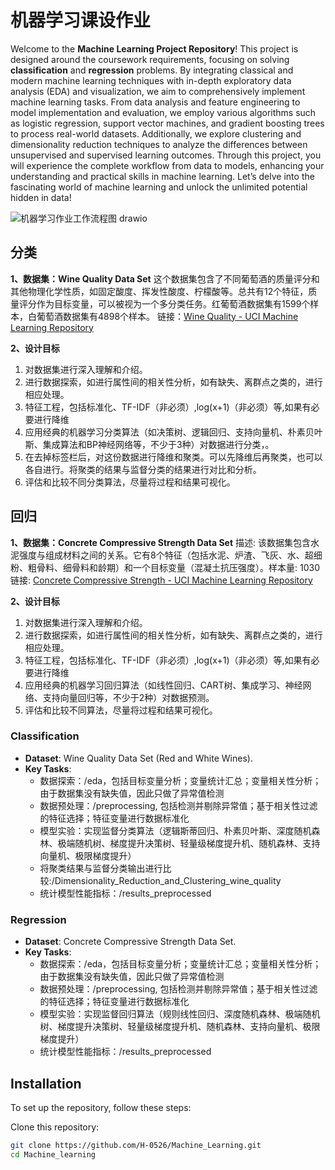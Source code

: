 # 机器学习课设作业

Welcome to the **Machine Learning Project Repository**! This project is designed around the coursework requirements, focusing on solving **classification** and **regression** problems. By integrating classical and modern machine learning techniques with in-depth exploratory data analysis (EDA) and visualization, we aim to comprehensively implement machine learning tasks. From data analysis and feature engineering to model implementation and evaluation, we employ various algorithms such as logistic regression, support vector machines, and gradient boosting trees to process real-world datasets. Additionally, we explore clustering and dimensionality reduction techniques to analyze the differences between unsupervised and supervised learning outcomes. Through this project, you will experience the complete workflow from data to models, enhancing your understanding and practical skills in machine learning. Let’s delve into the fascinating world of machine learning and unlock the unlimited potential hidden in data!

![机器学习作业工作流程图 drawio](https://github.com/user-attachments/assets/023090b6-0e18-4dd0-bcbc-9b85a8b9af67)

## 分类
**1、数据集：Wine Quality Data Set**
这个数据集包含了不同葡萄酒的质量评分和其他物理化学性质，如固定酸度、挥发性酸度、柠檬酸等。总共有12个特征，质量评分作为目标变量，可以被视为一个多分类任务。红葡萄酒数据集有1599个样本，白葡萄酒数据集有4898个样本。
链接：[Wine Quality - UCI Machine Learning Repository](https://archive.ics.uci.edu/dataset/186/wine+quality)

**2、设计目标**
1)	对数据集进行深入理解和介绍。
2)	进行数据探索，如进行属性间的相关性分析，如有缺失、离群点之类的，进行相应处理。
3)	特征工程，包括标准化、TF-IDF（非必须）,log(x+1)（非必须）等,如果有必要进行降维
4)	应用经典的机器学习分类算法（如决策树、逻辑回归、支持向量机、朴素贝叶斯、集成算法和BP神经网络等，不少于3种）对数据进行分类，。
5)	在去掉标签栏后，对这份数据进行降维和聚类。可以先降维后再聚类，也可以各自进行。将聚类的结果与监督分类的结果进行对比和分析。
6)	评估和比较不同分类算法，尽量将过程和结果可视化。

## 回归
**1、数据集：Concrete Compressive Strength Data Set**
描述: 该数据集包含水泥强度与组成材料之间的关系。它有8个特征（包括水泥、炉渣、飞灰、水、超细粉、粗骨料、细骨料和龄期）和一个目标变量（混凝土抗压强度）。样本量: 1030
链接: [Concrete Compressive Strength - UCI Machine Learning Repository](https://archive.ics.uci.edu/dataset/165/concrete+compressive+strength)

**2、设计目标**
1)	对数据集进行深入理解和介绍。
2)	进行数据探索，如进行属性间的相关性分析，如有缺失、离群点之类的，进行相应处理。
3)	特征工程，包括标准化、TF-IDF（非必须）,log(x+1)（非必须）等,如果有必要进行降维
4)	应用经典的机器学习回归算法（如线性回归、CART树、集成学习、神经网络、支持向量回归等，不少于2种）对数据预测。
5)	评估和比较不同算法，尽量将过程和结果可视化。

### Classification
- **Dataset**: Wine Quality Data Set (Red and White Wines).
- **Key Tasks**:
  - 数据探索：/eda，包括目标变量分析；变量统计汇总；变量相关性分析；由于数据集没有缺失值，因此只做了异常值检测
  - 数据预处理：/preprocessing, 包括检测并剔除异常值；基于相关性过滤的特征选择；特征变量进行数据标准化
  - 模型实验：实现监督分类算法（逻辑斯蒂回归、朴素贝叶斯、深度随机森林、极端随机树、梯度提升决策树、轻量级梯度提升机、随机森林、支持向量机、极限梯度提升）
  - 将聚类结果与监督分类输出进行比较:/Dimensionality_Reduction_and_Clustering_wine_quality
  - 统计模型性能指标：/results_preprocessed

### Regression
- **Dataset**: Concrete Compressive Strength Data Set.
- **Key Tasks**:
  - 数据探索：/eda，包括目标变量分析；变量统计汇总；变量相关性分析；由于数据集没有缺失值，因此只做了异常值检测
  - 数据预处理：/preprocessing, 包括检测并剔除异常值；基于相关性过滤的特征选择；特征变量进行数据标准化
  - 模型实验：实现监督回归算法（规则线性回归、深度随机森林、极端随机树、梯度提升决策树、轻量级梯度提升机、随机森林、支持向量机、极限梯度提升）
  - 统计模型性能指标：/results_preprocessed

## Installation

To set up the repository, follow these steps:

Clone this repository:
   ```bash
   git clone https://github.com/H-0526/Machine_Learning.git
   cd Machine_learning
